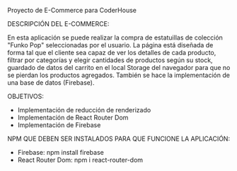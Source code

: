 Proyecto de E-Commerce para CoderHouse

DESCRIPCIÓN DEL E-COMMERCE:

En esta aplicación se puede realizar la compra de estatuillas de colección "Funko Pop" seleccionadas por el usuario. La página está diseñada de forma tal que el cliente sea capaz de ver los detalles de cada producto, filtrar por categorías y elegir cantidades de productos según su stock, guardado de datos del carrito en el local Storage del navegador para que no se pierdan los productos agregados. También se hace la implementación de una base de datos (Firebase).

OBJETIVOS:

- Implementación de reducción de renderizado
- Implementación de React Router Dom
- Implementación de Firebase

NPM QUE DEBEN SER INSTALADOS PARA QUE FUNCIONE LA APLICACIÓN:

- Firebase: npm install firebase
- React Router Dom: npm i react-router-dom